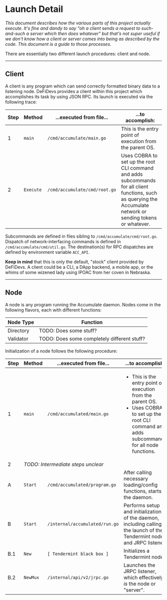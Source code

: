 # Launch Detail

_This document describes how the various parts of this project actually execute. It's fine and dandy to say "oh a client sends a request to such-and-such a server which then does whatever" but that's not super useful if we don't know how a client or server comes into being as described by the code. This document is a guide to those processes._

There are essentially two different launch procedures: client and node.

---

## Client

A client is any program which can send correctly formatted binary data to a listening node. DeFiDevs provides a client within this project which accomplishes its task by using JSON RPC. Its launch is executed via the following trace:

<table>
    <thead>
        <tr>
            <th>Step</th>
            <th>Method</th>
            <th>...executed from file...</th>
            <th>...to accomplish:</th>
        </tr>
    </thead>
    <tbody>
        <tr>
            <td>1</td>
            <td><code>main</code></td>
            <td><code>/cmd/accumulate/main.go</code></td>
            <td>This is the entry point of execution from the parent OS.</td>
        </tr><tr>
            <td>2</td>
            <td><code>Execute</code></td>
            <td><code>/cmd/accumulate/cmd/root.go</code></td>
            <td>
                Uses COBRA to set up the root CLI command and adds subcommands for all client functions, such as querying the Accumulate network or sending tokens or whatever.
            </td>
        </tr>
    </tbody>
</table>

Subcommands are defined in files sibling to <code>/cmd/accumulate/cmd/root.go</code>. Dispatch of network-interfacing commands is defined in <code>/cmd/accumulate/cmd/util.go</code>. The destination(s) for RPC dispatches are defined by environment variable <code>ACC_API</code>.

**Keep in mind** that this is only the default, "stock" client provided by DeFiDevs. A client could be a CLI, a DApp backend, a mobile app, or the whims of some wizened lady using IPOAC from her coven in Nebraska.

---

## Node

A node is any program running the Accumulate daemon. Nodes come in the following flavors, each with different functions:

| Node Type | Function |
|---|---|
| Directory | TODO: Does some stuff? |
| Validator | TODO: Does some completely different stuff? |

Initialization of a node follows the following procedure:

<table>
    <thead>
        <tr>
            <th>Step</th>
            <th>Method</th>
            <th>...executed from file...</th>
            <th>...to accomplish:</th>
        </tr>
    </thead>
    <tbody>
        <tr>
            <td>1</td>
            <td><code>main</code></td>
            <td><code>/cmd/accumulated/main.go</code></td>
            <td>
                <ul>
                    <li>This is the entry point of execution from the parent OS.</li>
                    <li>
                        Uses COBRA to set up the root CLI command and adds subcommands for all node functions.
                    </li>
                </ul>
            </td>
        </tr><tr>
            <td>2</td>
            <td colspan='200'><i>TODO: Intermediate steps unclear</i></td>
        </tr><tr>
            <td>A</td>
            <td><code>Start</code></td>
            <td><code>/cmd/accumulated/program.go</code></td>
            <td>After calling necessary loading/config functions, starts the daemon.</td>
        </tr><tr>
            <td>B</td>
            <td><code>Start</code></td>
            <td><code>/internal/accumulated/run.go</code></td>
            <td>
                Performs setup and initialization of the daemon, including calling the launch of the Tendermint node and JRPC listener.
            </td>
        </tr><tr>
            <td>B.1</td>
            <td><code>New</code></td>
            <td><code>[ Tendermint black box ]</code></td>
            <td>Initializes a Tendermint node.</td>
        </tr><tr>
            <td>B.2</td>
            <td><code>NewMux</code></td>
            <td><code>/internal/api/v2/jrpc.go</code></td>
            <td>
                Launches the JRPC listener, which effectively <i>is</i> the node or "server".
            </td>
        </tr>
    </tbody>
</table>
